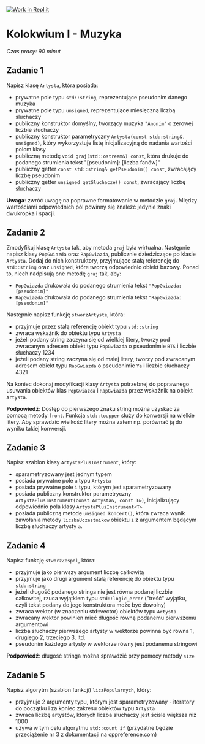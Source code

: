 [![Work in Repl.it](https://classroom.github.com/assets/work-in-replit-14baed9a392b3a25080506f3b7b6d57f295ec2978f6f33ec97e36a161684cbe9.svg)](https://classroom.github.com/online_ide?assignment_repo_id=3906222&assignment_repo_type=AssignmentRepo)
# Kolokwium I - Muzyka
_Czas pracy: 90 minut_

## Zadanie 1
Napisz klasę `Artysta`, która posiada:
- prywatne pole typu `std::string`, reprezentujące pseudonim danego muzyka
- prywatne pole typu `unsigned`, reprezentujące miesięczną liczbą sluchaczy
- publiczny konstruktor domyślny, tworzący muzyka `"Anonim"` o zerowej liczbie słuchaczy
- publiczny konstruktor parametryczny `Artysta(const std::string&, unsigned)`, który wykorzystuje listę inicjalizacyjną do nadania wartości polom klasy
- publiczną metodę `void graj(std::ostream&) const`, która drukuje do podanego strumienia tekst "[pseudonim]: [liczba fanów]"
- publiczny getter `const std::string& getPseudonim() const`, zwracający liczbę pseudonim
- publiczny getter `unsigned getSluchacze() const`, zwracający liczbę słuchaczy

**Uwaga**: zwróć uwagę na poprawne formatowanie w metodzie `graj`. Między wartościami odpowiednich pól powinny się znaleźć jedynie znaki dwukropka i spacji.

## Zadanie 2
Zmodyfikuj klasę `Artysta` tak, aby metoda `graj` była wirtualna. Następnie napisz klasy `PopGwiazda` oraz `RapGwiazda`, publicznie dziedziczące po klasie `Artysta`. Dodaj do nich konstruktory, przyjmujące stałą referencję do `std::string` oraz `unsigned`, które tworzą odpowiednio obiekt bazowy. Ponad to, niech nadpisują one metodę `graj` tak, aby:
- `PopGwiazda` drukowała do podanego strumienia tekst `"PopGwiazda: [pseudonim]"`
- `RapGwiazda` drukowała do podanego strumienia tekst `"RapGwiazda: [pseudonim]"`

Następnie napisz funkcję `stworzArtyste`, która:
- przyjmuje przez stałą referencję obiekt typu `std::string`
- zwraca wskaźnik do obiektu typu `Artysta`
- jeżeli podany string zaczyna się od wielkiej litery, tworzy pod zwracanym adresem obiekt typu `PopGwiazda` o pseudonimie `BTS` i liczbie słuchaczy 1234
- jeżeli podany string zaczyna się od małej litery, tworzy pod zwracanym adresem obiekt typu `RapGwiazda` o pseudonimie `Ye` i liczbie słuchaczy 4321

Na koniec dokonaj modyfikacji klasy `Artysta` potrzebnej do poprawnego usuwania obiektów klas `PopGwiazda` i `RapGwiazda` przez wskaźnik na obiekt `Artysta`.

**Podpowiedź**: Dostęp do pierwszego znaku string można uzyskać za pomocą metody `front`. Funkcja `std::toupper` służy do konwersji na wielkie litery. Aby sprawdzić wielkość litery można zatem np. porównać ją do wyniku takiej konwersji.

## Zadanie 3
Napisz szablon klasy `ArtystaPlusInstrument`, który:
- sparametryzowany jest jednym typem
- posiada prywatne pole `a` typu `Artysta`
- posiada prywatne pole `i` typu, którym jest sparametryzowany
- posiada publiczny konstruktor parametryczny `ArtystaPlusInstrument(const Artysta&, const T&)`, inicjalizujący odpowiednio pola klasy `ArtystaPlusInstrument<T>`
- posiada publiczną metodę `unsigned koncert()`, która zwraca wynik zawołania metody `liczbaUczestnikow` obiektu `i` z argumentem będącym liczbą słuchaczy artysty `a`.

## Zadanie 4
Napisz funkcję `stworzZespol`, która:
- przyjmuje jako pierwszy argument liczbę całkowitą
- przyjmuje jako drugi argument stałą referencję do obiektu typu `std::string`
- jeżeli długość podanego stringa nie jest równa podanej liczbie całkowitej, rzuca wyjątkiem typu `std::logic_error` ("treść" wyjątku, czyli tekst podany do jego konstruktora może być dowolny)
- zwraca wektor (w znaczeniu std::vector) obiektów typu `Artysta`
- zwracany wektor powinien mieć długość równą podanemu pierwszemu argumentowi
- liczba słuchaczy pierwszego artysty w wektorze powinna być równa 1, drugiego 2, trzeciego 3, itd.
- pseudonim każdego artysty w wektorze równy jest podanemu stringowi

**Podpowiedź**: długość stringa można sprawdzić przy pomocy metody `size`

## Zadanie 5
Napisz algorytm (szablon funkcji) `liczPopularnych`, który:
- przyjmuje 2 argumenty typu, którym jest sparametryzowany - iteratory do początku i za koniec zakresu obiektów typu `Artysta`
- zwraca liczbę artystów, których liczba słuchaczy jest ściśle większa niż 1000
- używa w tym celu algorytmu `std::count_if` (przydatne będzie przeciążenie nr 3 z dokumentacji na cppreference.com)
